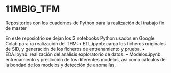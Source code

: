 # 11MBIG_TFM
Repositorios con los cuadernos de Python para la realización del trabajo fin de master

En este reposiotrio se dejan los 3 notebooks Python usados en Google Colab para ra realización del TFM:
•	ETL.ipynb: carga los ficheros originales de SID, y generación de los ficheros de entrenamiento y prueba.
•	EDA.ipynb: realización del análisis exploratorio de datos.
•	Modelos.ipynb: entrenamiento y predicción de los diferentes modelos, así como cálculos de la bondad de los modelos y detección de anomalías.
